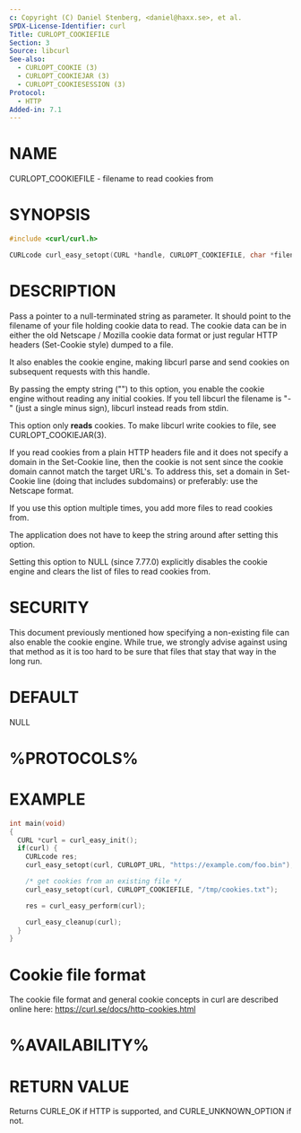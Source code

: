 ```yaml
---
c: Copyright (C) Daniel Stenberg, <daniel@haxx.se>, et al.
SPDX-License-Identifier: curl
Title: CURLOPT_COOKIEFILE
Section: 3
Source: libcurl
See-also:
  - CURLOPT_COOKIE (3)
  - CURLOPT_COOKIEJAR (3)
  - CURLOPT_COOKIESESSION (3)
Protocol:
  - HTTP
Added-in: 7.1
---
```


# NAME

CURLOPT_COOKIEFILE - filename to read cookies from

# SYNOPSIS

~~~c
#include <curl/curl.h>

CURLcode curl_easy_setopt(CURL *handle, CURLOPT_COOKIEFILE, char *filename);
~~~

# DESCRIPTION

Pass a pointer to a null-terminated string as parameter. It should point to
the filename of your file holding cookie data to read. The cookie data can be
in either the old Netscape / Mozilla cookie data format or just regular HTTP
headers (Set-Cookie style) dumped to a file.

It also enables the cookie engine, making libcurl parse and send cookies on
subsequent requests with this handle.

By passing the empty string ("") to this option, you enable the cookie engine
without reading any initial cookies. If you tell libcurl the filename is "-"
(just a single minus sign), libcurl instead reads from stdin.

This option only **reads** cookies. To make libcurl write cookies to file,
see CURLOPT_COOKIEJAR(3).

If you read cookies from a plain HTTP headers file and it does not specify a
domain in the Set-Cookie line, then the cookie is not sent since the cookie
domain cannot match the target URL's. To address this, set a domain in
Set-Cookie line (doing that includes subdomains) or preferably: use the
Netscape format.

If you use this option multiple times, you add more files to read cookies
from.

The application does not have to keep the string around after setting this
option.

Setting this option to NULL (since 7.77.0) explicitly disables the cookie
engine and clears the list of files to read cookies from.

# SECURITY

This document previously mentioned how specifying a non-existing file can also
enable the cookie engine. While true, we strongly advise against using that
method as it is too hard to be sure that files that stay that way in the long
run.

# DEFAULT

NULL

# %PROTOCOLS%

# EXAMPLE

~~~c
int main(void)
{
  CURL *curl = curl_easy_init();
  if(curl) {
    CURLcode res;
    curl_easy_setopt(curl, CURLOPT_URL, "https://example.com/foo.bin");

    /* get cookies from an existing file */
    curl_easy_setopt(curl, CURLOPT_COOKIEFILE, "/tmp/cookies.txt");

    res = curl_easy_perform(curl);

    curl_easy_cleanup(curl);
  }
}
~~~

# Cookie file format

The cookie file format and general cookie concepts in curl are described
online here: https://curl.se/docs/http-cookies.html

# %AVAILABILITY%

# RETURN VALUE

Returns CURLE_OK if HTTP is supported, and CURLE_UNKNOWN_OPTION if not.
